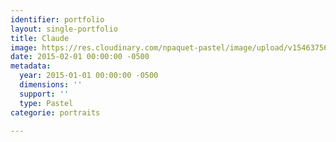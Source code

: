 ```yaml
---
identifier: portfolio
layout: single-portfolio
title: Claude
image: https://res.cloudinary.com/npaquet-pastel/image/upload/v1546375696/Claude-pastel-23-X-33-cm-2013.jpg
date: 2015-02-01 00:00:00 -0500
metadata:
  year: 2015-01-01 00:00:00 -0500
  dimensions: ''
  support: ''
  type: Pastel
categorie: portraits

---
```

